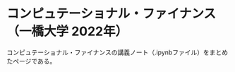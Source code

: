 # コンピュテーショナル・ファイナンス（一橋大学 2022年）

コンピュテーショナル・ファイナンスの講義ノート（.ipynbファイル）をまとめたページである。

```{tableofcontents}
```
